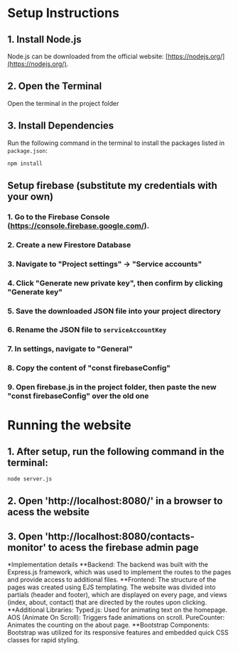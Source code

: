 # Setup Instructions

## 1. Install Node.js
Node.js can be downloaded from the official website: [https://nodejs.org/](https://nodejs.org/).

## 2. Open the Terminal
Open the terminal in the project folder

## 3. Install Dependencies
Run the following command in the terminal to install the packages listed in `package.json`:

```bash
npm install
```

## Setup firebase (substitute my credentials with your own)

### 1. Go to the Firebase Console (https://console.firebase.google.com/).
### 2. Create a new Firestore Database
### 3. Navigate to "Project settings" -> "Service accounts"
### 4. Click "Generate new private key", then confirm by clicking "Generate key"
### 5. Save the downloaded JSON file into your project directory
### 6. Rename the JSON file to `serviceAccountKey`
### 7. In settings, navigate to "General"
### 8. Copy the content of "const firebaseConfig"
### 9. Open firebase.js in the project folder, then paste the new "const firebaseConfig" over the old one

# Running the website
## 1. After setup, run the following command in the terminal:
```bash
node server.js
```

## 2. Open 'http://localhost:8080/' in a browser to acess the website

## 3. Open 'http://localhost:8080/contacts-monitor' to acess the firebase admin page

*Implementation details
**Backend:
The backend was built with the Express.js framework, which was used to implement the routes to the pages and provide access to additional files.
**Frontend:
The structure of the pages was created using EJS templating. The website was divided into partials (header and footer), which are displayed on every page, and views (index, about, contact) that are directed by the routes upon clicking.
**Additional Libraries:
    Typed.js: Used for animating text on the homepage.
    AOS (Animate On Scroll): Triggers fade animations on scroll.
    PureCounter: Animates the counting on the about page.
**Bootstrap Components:
Bootstrap was utilized for its responsive features and embedded quick CSS classes for rapid styling.
